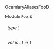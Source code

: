 OcamlaryAliasesFooD

 Module  `` Foo.D `` 
<a id="type-t"></a>
###### &nbsp; type t



<a id="val-id"></a>
###### &nbsp; val id : t -> t

